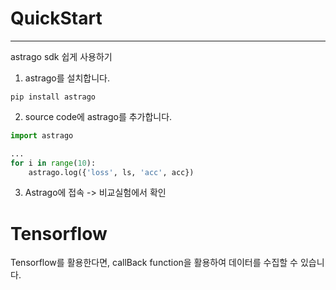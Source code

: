 # QuickStart

---
astrago sdk 쉽게 사용하기
1. astrago를 설치합니다.
```shell
pip install astrago
```

2. source code에 astrago를 추가합니다.
```python
import astrago

...
for i in range(10):
    astrago.log({'loss', ls, 'acc', acc})
```

3. Astrago에 접속 -> 비교실험에서 확인

# Tensorflow
Tensorflow를 활용한다면, callBack function을 활용하여 데이터를 수집할 수 있습니다.
